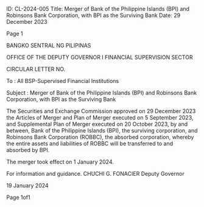 ID: CL-2024-005
Title: Merger of Bank of the Philippine Islands (BPI) and Robinsons Bank Corporation, with BPI as the Surviving Bank
Date: 29 December 2023

Page 1

BANGKO SENTRAL NG PILIPINAS

OFFICE OF THE DEPUTY GOVERNOR I FINANCIAL SUPERVISION SECTOR

CIRCULAR LETTER NO.

To : All BSP-Supervised Financial Institutions

Subject : Merger of Bank of the Philippine Islands (BPI) and Robinsons Bank Corporation, with BPI as the Surviving Bank

The Securities and Exchange Commission approved on 29 December 2023 the Articles of Merger and Plan of Merger executed on 5 September 2023, and Supplemental Plan of Merger executed on 20 October 2023, by and between, Bank of the Philippine Islands (BPI), the surviving corporation, and Robinsons Bank Corporation (ROBBC), the absorbed corporation, whereby the entire assets and liabilities of ROBBC will be transferred to and absorbed by BPI.

The merger took effect on 1 January 2024.

For information and guidance. CHUCHI G. FONACIER Deputy Governor

19 January 2024

Page 1of1